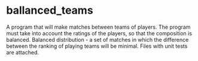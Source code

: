 # ballanced_teams
 A program that will make matches between teams of players. The program must take into account the ratings of the players, so that the composition is balanced.  Balanced distribution - a set of matches in which the difference between the ranking of playing teams will be minimal. Files with unit tests are attached.
